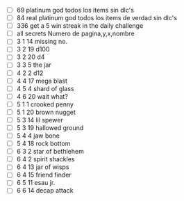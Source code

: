 - [ ] 69 platinum god todos los items sin dlc's
- [ ] 84 real platinum god todos los items de verdad sin dlc's
- [ ] 336 get a 5 win streak in the daily challenge
- [ ] all secrets
Numero de pagina,y,x,nombre
- [ ] 3 1 14 missing no.
- [ ] 3 2 19 d100
- [ ] 3 2 20 d4
- [ ] 3 3 5  the jar
- [ ] 4 2 2  d12
- [ ] 4 4 17 mega blast
- [ ] 4 5 4  shard of glass
- [ ] 4 6 20 wait what?
- [ ] 5 1 1  crooked penny
- [ ] 5 1 20 brown nugget
- [ ] 5 3 14 lil spewer
- [ ] 5 3 19 hallowed ground
- [ ] 5 4 4  jaw bone
- [ ] 5 4 18 rock bottom
- [ ] 6 3 2  star of bethlehem
- [ ] 6 4 2  spirit shackles
- [ ] 6 4 13 jar of wisps
- [ ] 6 4 15 friend finder
- [ ] 6 5 11 esau jr.
- [ ] 6 6 14 decap attack